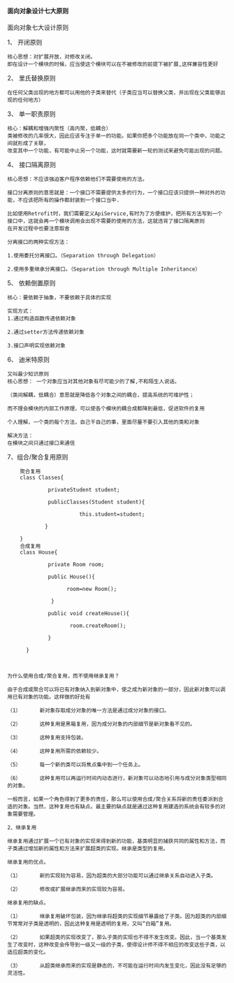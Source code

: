 #### 面向对象设计七大原则

面向对象七大设计原则


1、  开闭原则

    核心思想：对扩展开放，对修改关闭。
    即在设计一个模块的时候，应当使这个模块可以在不被修改的前提下被扩展,这样兼容性更好
      

2、  里氏替换原则

    在任何父类出现的地方都可以用他的子类来替代（子类应当可以替换父类，并出现在父类能够出现的任何地方）
    
    
3、  单一职责原则

    核心：解耦和增强内聚性（高内聚，低耦合）
    类被修改的几率很大，因此应该专注于单一的功能。如果你把多个功能放在同一个类中，功能之间就形成了关联，
    改变其中一个功能，有可能中止另一个功能，这时就需要新一轮的测试来避免可能出现的问题。
    

4、  接口隔离原则

    核心思想：不应该强迫客户程序依赖他们不需要使用的方法。
    
    接口分离原则的意思就是：一个接口不需要提供太多的行为，一个接口应该只提供一种对外的功能，不应该把所有的操作都封装到一个接口当中.
    
    比如使用Retrofit时，我们需要定义ApiService,有时为了方便维护，把所有方法写到一个接口中，这就会再一个模块调用会出现不需要的使用的方法，这就违背了接口隔离原则
    在开发过程中也要注意取舍
    
    分离接口的两种实现方法：
    
    1.使用委托分离接口。（Separation through Delegation）
    
    2.使用多重继承分离接口。（Separation through Multiple Inheritance）

5、  依赖倒置原则

    核心：要依赖于抽象，不要依赖于具体的实现
    
    实现方式：
    1.通过构造函数传递依赖对象
    
    2.通过setter方法传递依赖对象
    
    3.接口声明实现依赖对象

6、  迪米特原则

    又叫最少知识原则
    核心思想： 一个对象应当对其他对象有尽可能少的了解,不和陌生人说话。
   
    （类间解耦，低耦合）意思就是降低各个对象之间的耦合，提高系统的可维护性；
    
    而不理会模块的内部工作原理，可以使各个模块的耦合成都降到最低，促进软件的复用
    
    个人理解，一个类的每个方法，自己干自己的事，里面尽量不要引入其他的类和对象
    
    解决方法：
    在模块之间只通过接口来通信
    
    
7、组合/聚合复用原则


        聚合复用
        class Classes{
        
                 privateStudent student;
        
                 publicClasses(Student student){
        
                           this.student=student;
        
                }
        
        }
        合成复用
        class House{
        
                 private Room room;
        
                 public House(){
        
                       room=new Room();
        
                  }
        
                 public void createHouse(){
        
                        room.createRoom();
        
                 }
        
          }



    为什么使用合成/聚合复用，而不使用继承复用？
    
    由于合成或聚合可以将已有对象纳入到新对象中，使之成为新对象的一部分，因此新对象可以调用已有对象的功能。这样做的好处有
    
    （1）      新对象存取成分对象的唯一方法是通过成分对象的接口。
    
    （2）      这种复用是黑箱复用，因为成分对象的内部细节是新对象看不见的。
    
    （3）      这种复用支持包装。
    
    （4）      这种复用所需的依赖较少。
    
    （5）      每一个新的类可以将焦点集中到一个任务上。
    
    （6）      这种复用可以再运行时间内动态进行，新对象可以动态地引用与成分对象类型相同的对象。
    
    一般而言，如果一个角色得到了更多的责任，那么可以使用合成/聚合关系将新的责任委派到合适的对象。当然，这种复用也有缺点。最主要的缺点就是通过这种复用建造的系统会有较多的对象需要管理。
    
    2、继承复用
    
    继承复用通过扩展一个已有对象的实现来得到新的功能，基类明显的捕获共同的属性和方法，而子类通过增加新的属性和方法来扩展超类的实现。继承是类型的复用。
    
    继承复用的优点。
    
    （1）      新的实现较为容易，因为超类的大部分功能可以通过继承关系自动进入子类。
    
    （2）      修改或扩展继承而来的实现较为容易。
    
    继承复用的缺点。
    
    （1）      继承复用破坏包装，因为继承将超类的实现细节暴露给了子类。因为超类的内部细节常常对子类是透明的，因此这种复用是透明的复用，又叫“白箱”复用。
    
    （2）      如果超类的实现改变了，那么子类的实现也不得不发生改变。因此，当一个基类发生了改变时，这种改变会传导到一级又一级的子类，使得设计师不得不相应的改变这些子类，以适应超类的变化。
    
    （3）      从超类继承而来的实现是静态的，不可能在运行时间内发生变化，因此没有足够的灵活性。
    
